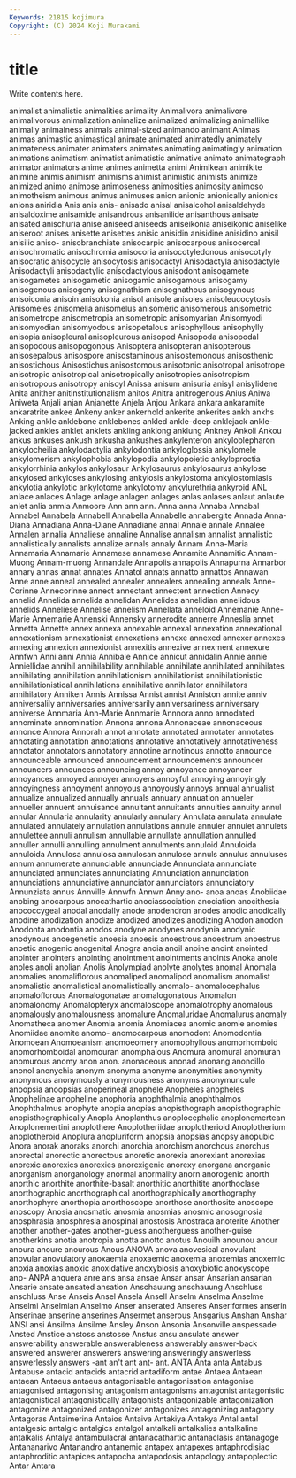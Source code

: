 ```yaml
---
Keywords: 21815 kojimura
Copyright: (C) 2024 Koji Murakami
---
```


# title

Write contents here.



 animalist animalistic animalities
animality Animalivora animalivore animalivorous animalization animalize animalized animalizing animallike animally
animalness animals animal-sized animando animant Animas animas animastic animastical animate
animated animatedly animately animateness animater animaters animates animating animatingly animation
animations animatism animatist animatistic animative animato animatograph animator animators anime
animes animetta animi Animikean animikite animine animis animism animisms animist
animistic animists animize animized animo animose animoseness animosities animosity animoso
animotheism animous animus animuses anion anionic anionically anionics anions aniridia
Anis anis anis- anisado anisal anisalcohol anisaldehyde anisaldoxime anisamide anisandrous
anisanilide anisanthous anisate anisated anischuria anise aniseed aniseeds aniseikonia aniseikonic
aniselike aniseroot anises anisette anisettes anisic anisidin anisidine anisidino anisil
anisilic aniso- anisobranchiate anisocarpic anisocarpous anisocercal anisochromatic anisochromia anisocoria anisocotyledonous
anisocotyly anisocratic anisocycle anisocytosis anisodactyl Anisodactyla anisodactyle Anisodactyli anisodactylic anisodactylous
anisodont anisogamete anisogametes anisogametic anisogamic anisogamous anisogamy anisogenous anisogeny anisognathism
anisognathous anisogynous anisoiconia anisoin anisokonia anisol anisole anisoles anisoleucocytosis Anisomeles
anisomelia anisomelus anisomeric anisomerous anisometric anisometrope anisometropia anisometropic anisomyarian Anisomyodi
anisomyodian anisomyodous anisopetalous anisophyllous anisophylly anisopia anisopleural anisopleurous anisopod Anisopoda
anisopodal anisopodous anisopogonous Anisoptera anisopteran anisopterous anisosepalous anisospore anisostaminous anisostemonous
anisosthenic anisostichous Anisostichus anisostomous anisotonic anisotropal anisotrope anisotropic anisotropical anisotropically
anisotropies anisotropism anisotropous anisotropy anisoyl Anissa anisum anisuria anisyl anisylidene
Anita anither anitinstitutionalism anitos Anitra anitrogenous Anius Aniwa Aniweta Anjali
anjan Anjanette Anjela Anjou Ankara ankara ankaramite ankaratrite ankee Ankeny
anker ankerhold ankerite ankerites ankh ankhs Anking ankle anklebone anklebones
ankled ankle-deep anklejack ankle-jacked ankles anklet anklets ankling anklong anklung
Ankney Ankoli Ankou ankus ankuses ankush ankusha ankushes ankylenteron ankyloblepharon
ankylocheilia ankylodactylia ankylodontia ankyloglossia ankylomele ankylomerism ankylophobia ankylopodia ankylopoietic ankyloproctia
ankylorrhinia ankylos ankylosaur Ankylosaurus ankylosaurus ankylose ankylosed ankyloses ankylosing ankylosis
ankylostoma ankylostomiasis ankylotia ankylotic ankylotome ankylotomy ankylurethria ankyroid ANL anlace
anlaces Anlage anlage anlagen anlages anlas anlases anlaut anlaute anlet
anlia anmia Anmoore Ann ann ann. Anna anna Annaba Annabal
Annabel Annabela Annabell Annabella Annabelle annabergite Annada Anna-Diana Annadiana Anna-Diane
Annadiane annal Annale annale Annalee Annalen annalia Annaliese annaline Annalise
annalism annalist annalistic annalistically annalists annalize annals annaly Annam Anna-Maria
Annamaria Annamarie Annamese annamese Annamite Annamitic Annam-Muong Annam-muong Annandale Annapolis
annapolis Annapurna Annarbor annary annas annat annates Annatol annats annatto
annattos Annawan Anne anne anneal annealed annealer annealers annealing anneals
Anne-Corinne Annecorinne annect annectant annectent annection Annecy annelid Annelida annelida
annelidan Annelides annelidian annelidous annelids Anneliese Annelise annelism Annellata anneloid
Annemanie Anne-Marie Annemarie Annenski Annensky annerodite annerre Anneslia annet Annetta
Annette annex annexa annexable annexal annexation annexational annexationism annexationist annexations
annexe annexed annexer annexes annexing annexion annexionist annexitis annexive annexment
annexure Annfwn Anni anni Annia Annibale Annice annicut annidalin Annie
annie Anniellidae annihil annihilability annihilable annihilate annihilated annihilates annihilating annihilation
annihilationism annihilationist annihilationistic annihilationistical annihilations annihilative annihilator annihilators annihilatory Anniken
Annis Annissa Annist annist Anniston annite anniv anniversalily anniversaries anniversarily
anniversariness anniversary anniverse Annmaria Ann-Marie Annmarie Annnora anno annodated annominate
annomination Annona annona Annonaceae annonaceous annonce Annora Annorah annot annotate
annotated annotater annotates annotating annotation annotations annotative annotatively annotativeness annotator
annotators annotatory annotine annotinous annotto announce announceable announced announcement announcements
announcer announcers announces announcing annoy annoyance annoyancer annoyances annoyed annoyer
annoyers annoyful annoying annoyingly annoyingness annoyment annoyous annoyously annoys annual
annualist annualize annualized annually annuals annuary annuation annueler annueller annuent
annuisance annuitant annuitants annuities annuity annul annular Annularia annularity annularly
annulary Annulata annulata annulate annulated annulately annulation annulations annule annuler
annulet annulets annulettee annuli annulism annullable annullate annullation annulled annuller
annulli annulling annulment annulments annuloid Annuloida annuloida Annulosa annulosa annulosan
annulose annuls annulus annuluses annum annumerate annunciable annunciade Annunciata annunciate
annunciated annunciates annunciating Annunciation annunciation annunciations annunciative annunciator annunciators annunciatory
Annunziata annus Annville Annwfn Annwn Anny ano- anoa anoas Anobiidae
anobing anocarpous anocathartic anociassociation anociation anocithesia anococcygeal anodal anodally anode
anodendron anodes anodic anodically anodine anodization anodize anodized anodizes anodizing
Anodon anodon Anodonta anodontia anodos anodyne anodynes anodynia anodynic anodynous
anoegenetic anoesia anoesis anoestrous anoestrum anoestrus anoetic anogenic anogenital Anogra
anoia anoil anoine anoint anointed anointer anointers anointing anointment anointments
anoints Anoka anole anoles anoli anolian Anolis Anolympiad anolyte anolytes
anomal Anomala anomalies anomaliflorous anomaliped anomalipod anomalism anomalist anomalistic anomalistical
anomalistically anomalo- anomalocephalus anomaloflorous Anomalogonatae anomalogonatous Anomalon anomalonomy Anomalopteryx anomaloscope
anomalotrophy anomalous anomalously anomalousness anomalure Anomaluridae Anomalurus anomaly Anomatheca anomer
Anomia anomia Anomiacea anomic anomie anomies Anomiidae anomite anomo- anomocarpous
anomodont Anomodontia Anomoean Anomoeanism anomoeomery anomophyllous anomorhomboid anomorhomboidal anomouran anomphalous
Anomura anomural anomuran anomurous anomy anon anon. anonaceous anonad anonang
anoncillo anonol anonychia anonym anonyma anonyme anonymities anonymity anonymous anonymously
anonymousness anonyms anonymuncule anoopsia anoopsias anoperineal anophele Anopheles anopheles Anophelinae
anopheline anophoria anophthalmia anophthalmos Anophthalmus anophyte anopia anopias anopisthograph anopisthographic
anopisthographically Anopla Anoplanthus anoplocephalic anoplonemertean Anoplonemertini anoplothere Anoplotheriidae anoplotherioid Anoplotherium
anoplotheroid Anoplura anopluriform anopsia anopsias anopsy anopubic Anora anorak anoraks
anorchi anorchia anorchism anorchous anorchus anorectal anorectic anorectous anoretic anorexia
anorexiant anorexias anorexic anorexics anorexies anorexigenic anorexy anorgana anorganic anorganism
anorganology anormal anormality anorn anorogenic anorth anorthic anorthite anorthite-basalt anorthitic
anorthitite anorthoclase anorthographic anorthographical anorthographically anorthography anorthophyre anorthopia anorthoscope anorthose
anorthosite anoscope anoscopy Anosia anosmatic anosmia anosmias anosmic anosognosia anosphrasia
anosphresia anospinal anostosis Anostraca anoterite Another another another-gates another-guess anotherguess
another-guise anotherkins anotia anotropia anotta anotto anotus Anouilh anounou anour
anoura anoure anourous Anous ANOVA anova anovesical anovulant anovular anovulatory
anoxaemia anoxaemic anoxemia anoxemias anoxemic anoxia anoxias anoxic anoxidative anoxybiosis
anoxybiotic anoxyscope anp- ANPA anquera anre ans ansa ansae Ansar
ansar Ansarian ansarian Ansarie ansate ansated ansation Anschauung anschauung Anschluss
anschluss Anse Anseis Ansel Ansela Ansell Anselm Anselma Anselme Anselmi
Anselmian Anselmo Anser anserated Anseres Anseriformes anserin Anserinae anserine anserines
Ansermet anserous Ansgarius Anshan Anshar ANSI ansi Ansilma Ansilme Ansley
Anson Ansonia Ansonville anspessade Ansted Anstice anstoss anstosse Anstus ansu
ansulate answer answerability answerable answerableness answerably answer-back answered answerer answerers
answering answeringly answerless answerlessly answers -ant an't ant ant- ant.
ANTA Anta anta Antabus Antabuse antacid antacids antacrid antadiform antae
Antaea Antaean antaean Antaeus antaeus antagonisable antagonisation antagonise antagonised antagonising
antagonism antagonisms antagonist antagonistic antagonistical antagonistically antagonists antagonizable antagonization antagonize
antagonized antagonizer antagonizes antagonizing antagony Antagoras Antaimerina Antaios Antaiva Antakiya
Antakya Antal antal antalgesic antalgic antalgics antalgol antalkali antalkalies antalkaline
antalkalis Antalya antambulacral antanacathartic antanaclasis antanagoge Antananarivo Antanandro antanemic antapex
antapexes antaphrodisiac antaphroditic antapices antapocha antapodosis antapology antapoplectic Antar Antara
